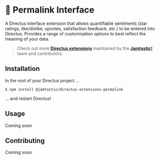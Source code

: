 # 🧩 Permalink Interface

A Directus interface extension that allows quantifiable sentiments (star ratings, like/dislike, upvotes, satisfaction feedback, etc.) to be entered into Directus. Provides a range of customisation options to best reflect the meaning of your data.

> Check out more [**Directus extensions**](//github.com/jamtastic/directus) maintained by the [**Jamtastic!**](//jamtastic.dev) team and contributors.

## Installation

In the root of your Directus project ...

```shell
$ npm install @jamtastic/directus-extensions-permalink
```

... and restart Directus!

## Usage

Coming soon

## Contributing

Coming soon

<!-- https://www.theseobar.com/blog/url-slug-best-practices/ -->
